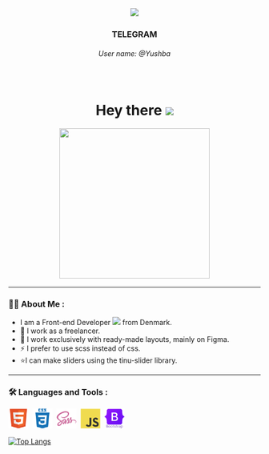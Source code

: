 <div id="header" align="center">
  <img src="https://media.giphy.com/media/5eLDrEaRGHegx2FeF2/giphy.gif?cid=790b7611s1ofrfqknmz5tavnuhq86kp3qv8btg8sg26m89r6&ep=v1_stickers_search&rid=giphy.gif&ct=s" width="200"/>

  <div id="badges">

  <h3>TELEGRAM </h3>
  <h6> User name: @Yushba </h6>

  <img src="https://komarev.com/ghpvc/?username=Yushba&style=flat-square&color=blueviolet" alt=""/>
</div>

  <h1>
    Hey there
    <img src="https://media.giphy.com/media/hvRJCLFzcasrR4ia7z/giphy.gif" width="30px"/>
  </h1>
  
  <div align="center">
      <img src="https://i.giphy.com/media/v1.Y2lkPTc5MGI3NjExYWR5aTJ3aDdtNDJ5YjB6OWRxbTk0bWY4aWhqdzJndGR4bnpxdGxrOCZlcD12MV9pbnRlcm5hbF9naWZfYnlfaWQmY3Q9cw/zbMRZx113HKBkeCwrm/giphy.gif" width="300" height="300"/>
  </div>
  
</div>

---
  ### :woman_technologist: About Me :

  - I am a Front-end Developer <img src="https://media.giphy.com/media/WUlplcMpOCEmTGBtBW/giphy.gif" width="30"> from Denmark.
  - :telescope: I work as a freelancer.
  - :seedling: I work exclusively with ready-made layouts, mainly on Figma.
  - :zap: I prefer to use scss instead of css.
  - ⭐I can make sliders using the tinu-slider library.


---
 ### :hammer_and_wrench: Languages and Tools :

<div>
  <img src="https://github.com/devicons/devicon/blob/master/icons/html5/html5-original.svg" title="HTML5" alt="HTML" width="40" height="40"/>&nbsp;
  <img src="https://github.com/devicons/devicon/blob/master/icons/css3/css3-plain-wordmark.svg"  title="CSS3" alt="CSS" width="40" height="40"/>&nbsp;
  <img src="https://raw.githubusercontent.com/devicons/devicon/master/icons/sass/sass-original.svg"  title="SCSS" alt="SCSS" width="40" height="40"/>&nbsp;
  <img src="https://github.com/devicons/devicon/blob/master/icons/javascript/javascript-original.svg" title="JavaScript" alt="JavaScript" width="40" height="40"/>&nbsp;
  <img src="https://github.com/devicons/devicon/blob/master/icons/bootstrap/bootstrap-original-wordmark.svg" title="Bootstrap" alt="Bootstrap" width="40" height="40"/>&nbsp;
</div>

[![Top Langs](https://github-readme-stats.vercel.app/api/top-langs/?username=Yushba&layout=compact&theme=vision-friendly-dark)](https://github.com/anuraghazra/github-readme-stats)

